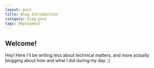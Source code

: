 ```yaml
---
layout: post
title: Blog Introduction
category: blog_post
tags: deployment
---
```


## Welcome!

Hey!  Here I'll be writing less about technical matters, and more actually blogging about how and what I did during my day. :)